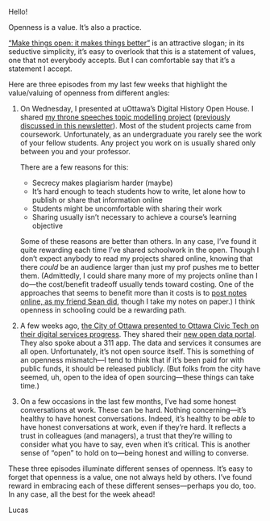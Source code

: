 Hello!

Openness is a value. It’s also a practice.

[“Make things open: it makes things better”](https://www.gov.uk/guidance/government-design-principles#make-things-open-it-makes-things-better) is an attractive slogan; in its seductive simplicity, it’s easy to overlook that this is a statement of values, one that not everybody accepts. But I can comfortable say that it’s a statement I accept.

Here are three episodes from my last few weeks that highlight the value/valuing of openness from different angles:

1. 	On Wednesday, I presented at uOttawa’s Digital History Open House. I shared [my throne speeches topic modelling project](https://his3305.labs.lucascherkewski.com) ([previously discussed in this newsletter](https://lucascherkewski.com/hit-and-miss/67-throne-speeches-thinking-tools/)). Most of the student projects came from coursework. Unfortunately, as an undergraduate you rarely see the work of your fellow students. Any project you work on is usually shared only between you and your professor.
	
	There are a few reasons for this:
	
	- Secrecy makes plagiarism harder (maybe)
	- It’s hard enough to teach students how to write, let alone how to publish or share that information online
	- Students might be uncomfortable with sharing their work
	- Sharing usually isn’t necessary to achieve a course’s learning objective

	Some of these reasons are better than others. In any case, I’ve found it quite rewarding each time I’ve shared schoolwork in the open. Though I don’t expect anybody to read my projects shared online, knowing that there _could_ be an audience larger than just my prof pushes me to better them. (Admittedly, I could share many more of my projects online than I do—the cost/benefit tradeoff usually tends toward costing. One of the approaches that seems to benefit more than it costs is to [post notes online, as my friend Sean did](http://homepage.usask.ca/~svb702/), though I take my notes on paper.) I think openness in schooling could be a rewarding path.

2. A few weeks ago, [the City of Ottawa presented to Ottawa Civic Tech on their digital services progress](https://www.meetup.com/YOW_CT/events/259734814/). They shared their [new open data portal](https://open.ottawa.ca). They also spoke about a 311 app. The data and services it consumes are all open. Unfortunately, it’s not open source itself. This is something of an openness mismatch—I tend to think that if it’s been paid for with public funds, it should be released publicly. (But folks from the city have seemed, uh, open to the idea of open sourcing—these things can take time.)

3. On a few occasions in the last few months, I’ve had some honest conversations at work. These can be hard. Nothing concerning—it’s healthy to have honest conversations. Indeed, it’s healthy to be _able_ to have honest conversations at work, even if they’re hard. It reflects a trust in colleagues (and managers), a trust that they’re willing to consider what you have to say, even when it’s critical. This is another sense of “open” to hold on to—being honest and willing to converse.

These three episodes illuminate different senses of openness. It’s easy to forget that openness is a value, one not always held by others. I’ve found reward in embracing each of these different senses—perhaps you do, too. In any case, all the best for the week ahead!

Lucas